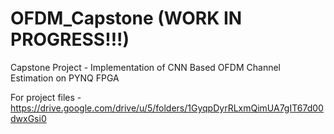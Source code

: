 # OFDM_Capstone (WORK IN PROGRESS!!!)
Capstone Project - Implementation of CNN Based OFDM Channel Estimation on PYNQ FPGA

For project files - https://drive.google.com/drive/u/5/folders/1GyqpDyrRLxmQimUA7gIT67d00dwxGsi0
